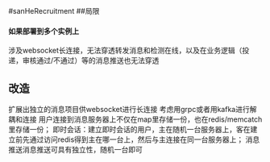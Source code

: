 #sanHeRecruitment
##局限
#### 如果部署到多个实例上
涉及websocket长连接，无法穿透转发消息和检测在线，以及在业务逻辑（投递，审核通过/不通过）等的消息推送也无法穿透

## 改造
扩展出独立的消息项目供websocket进行长连接
考虑用grpc或者用kafka进行解耦和连接
用户连接到消息服务器上不仅在map里存储一份，也在redis/memcatch里存储一份；
即时会话：建立即时会话的用户，主在随机一台服务器上，客在建立前先通过访问redis得到主在哪一台上，然后与主连接在同一台服务器上；
消息推送消息推送可具有独立性，随机一台即可
